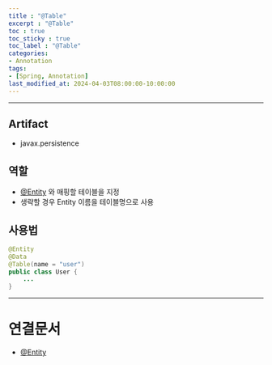 ```yaml
---
title : "@Table"
excerpt : "@Table"
toc : true
toc_sticky : true
toc_label : "@Table"
categories:
- Annotation
tags:
- [Spring, Annotation]
last_modified_at: 2024-04-03T08:00:00-10:00:00
---
```

  
---
  
## Artifact
- javax.persistence
  
## 역할
- [@Entity](../../jpa/jpa-@Entity) 와 매핑할 테이블을 지정
- 생략할 경우 Entity 이름을 테이블명으로 사용
  
## 사용법
  
```java
@Entity  
@Data  
@Table(name = "user")  
public class User {  
	...
}
```

---
  
# 연결문서
- [@Entity](../../jpa/jpa-@Entity)